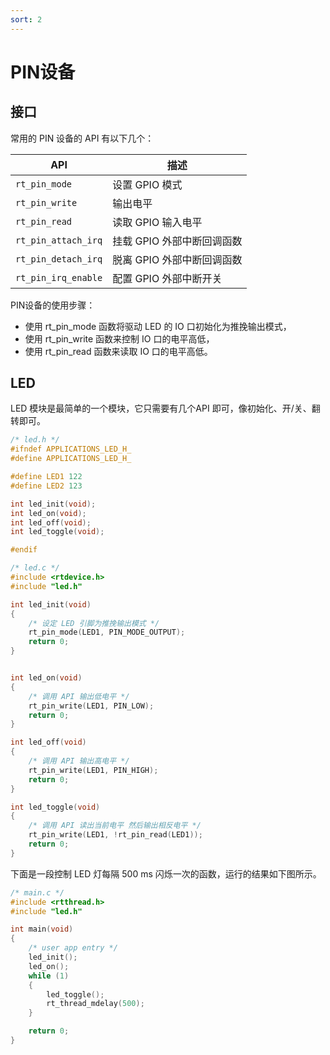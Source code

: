 ```yaml
---
sort: 2
---
```

# PIN设备

## 接口

常用的 PIN 设备的 API 有以下几个：

| API                 | 描述                       |
| ------------------- | -------------------------- |
| `rt_pin_mode`       | 设置 GPIO 模式             |
| `rt_pin_write`      | 输出电平                   |
| `rt_pin_read`       | 读取 GPIO 输入电平         |
| `rt_pin_attach_irq` | 挂载 GPIO 外部中断回调函数 |
| `rt_pin_detach_irq` | 脱离 GPIO 外部中断回调函数 |
| `rt_pin_irq_enable` | 配置 GPIO 外部中断开关     |



PIN设备的使用步骤：
- 使用 rt_pin_mode 函数将驱动 LED 的 IO 口初始化为推挽输出模式，
- 使用 rt_pin_write 函数来控制 IO 口的电平高低，
- 使用 rt_pin_read 函数来读取 IO 口的电平高低。


## LED

LED 模块是最简单的一个模块，它只需要有几个API 即可，像初始化、开/关、翻转即可。

```c
/* led.h */
#ifndef APPLICATIONS_LED_H_
#define APPLICATIONS_LED_H_

#define LED1 122
#define LED2 123

int led_init(void);
int led_on(void);
int led_off(void);
int led_toggle(void);

#endif
```


```c
/* led.c */
#include <rtdevice.h>
#include "led.h"

int led_init(void)
{
    /* 设定 LED 引脚为推挽输出模式 */
    rt_pin_mode(LED1, PIN_MODE_OUTPUT);
    return 0;
}


int led_on(void)
{
    /* 调用 API 输出低电平 */
    rt_pin_write(LED1, PIN_LOW);
    return 0;
}

int led_off(void)
{
    /* 调用 API 输出高电平 */
    rt_pin_write(LED1, PIN_HIGH);
    return 0;
}

int led_toggle(void)
{
    /* 调用 API 读出当前电平 然后输出相反电平 */
    rt_pin_write(LED1, !rt_pin_read(LED1));
    return 0;
}
```

下面是一段控制 LED 灯每隔 500 ms 闪烁一次的函数，运行的结果如下图所示。

```c
/* main.c */
#include <rtthread.h>
#include "led.h"

int main(void)
{
    /* user app entry */
    led_init();
    led_on();
    while (1)
    {
        led_toggle();
        rt_thread_mdelay(500);
    }

    return 0;
}
```



